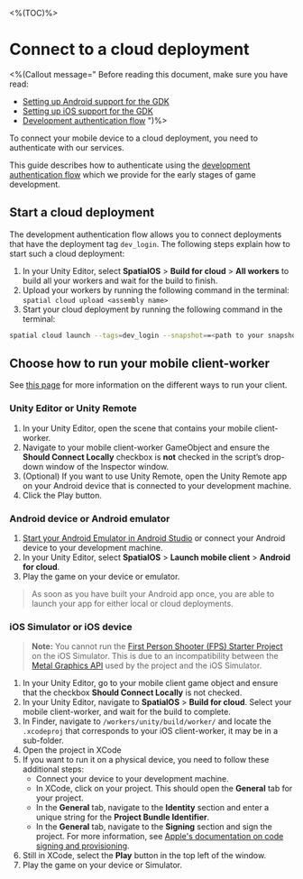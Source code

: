 <%(TOC)%>

# Connect to a cloud deployment

<%(Callout message="
Before reading this document, make sure you have read:

* [Setting up Android support for the GDK]({{urlRoot}}/modules/mobile/setup-android)
* [Setting up iOS support for the GDK]({{urlRoot}}/modules/mobile/setup-ios)
* [Development authentication flow](https://docs.improbable.io/reference/latest/shared/auth/development-authentication)
")%>

To connect your mobile device to a cloud deployment, you need to authenticate with our services. 

This guide describes how to authenticate using the [development authentication flow](https://docs.improbable.io/reference/latest/shared/auth/development-authentication) which we provide for the early stages of game development.

## Start a cloud deployment

The development authentication flow allows you to connect deployments that have the deployment tag `dev_login`. The following steps explain how to start such a cloud deployment:

1. In your Unity Editor, select **SpatialOS** > **Build for cloud** > **All workers** to build all your workers and wait for the build to finish.
1. Upload your workers by running the following command in the terminal: `spatial cloud upload <assembly name>`
1. Start your cloud deployment by running the following command in the terminal:

```bash
spatial cloud launch --tags=dev_login --snapshot==<path to your snapshot> <assembly name> <path to your launch configuration> <deployment name>
```

## Choose how to run your mobile client-worker

See [this page]({{urlRoot}}/modules/mobile/run-client) for more information on the different ways to run your client.

### Unity Editor or Unity Remote

1. In your Unity Editor, open the scene that contains your mobile client-worker.
1. Navigate to your mobile client-worker GameObject and ensure the **Should Connect Locally** checkbox is **not** checked in the script’s drop-down window of the Inspector window.
1. (Optional) If you want to use Unity Remote, open the Unity Remote app on your Android device that is connected to your development machine.
1. Click the Play button.

### Android device or Android emulator

1. [Start your Android Emulator in Android Studio](https://developer.android.com/studio/run/managing-avds) or connect your Android device to your development machine.
1. In your Unity Editor, select **SpatialOS** > **Launch mobile client** > **Android for cloud**.
1. Play the game on your device or emulator.

> As soon as you have built your Android app once, you are able to launch your app for either local or cloud deployments.

### iOS Simulator or iOS device

> **Note:** You cannot run the [First Person Shooter (FPS) Starter Project]({{urlRoot}}/projects/fps/overview) on the iOS Simulator. This is due to an incompatibility between the [Metal Graphics API](https://developer.apple.com/metal/) used by the project and the iOS Simulator.

1. In your Unity Editor, go to your mobile client game object and ensure that the checkbox **Should Connect Locally** is not checked.
1. In your Unity Editor, navigate to **SpatialOS** > **Build for cloud**. Select your mobile client-worker, and wait for the build to complete.
1. In Finder, navigate to `/workers/unity/build/worker/` and locate the `.xcodeproj` that corresponds to your iOS client-worker, it may be in a sub-folder.
1. Open the project in XCode
1. If you want to run it on a physical device, you need to follow these additional steps:
    * Connect your device to your development machine.
    * In XCode, click on your project. This should open the **General** tab for your project.
    * In the **General** tab, navigate to the **Identity** section and enter a unique string for the **Project Bundle Identifier**.
    * In the **General** tab, navigate to the **Signing** section and sign the project. For more information, see [Apple's documentation on code signing and provisioning](https://help.apple.com/xcode/mac/current/#/dev60b6fbbc7).
1. Still in XCode, select the **Play** button in the top left of the window.
1. Play the game on your device or Simulator.


